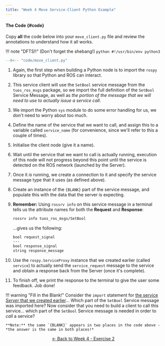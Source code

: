 ```yaml
---  
title: "Week 4 Move Service-Client Python Example"  
---
```


#### The Code {#code}

Copy **all** the code below into your `move_client.py` file and review the annotations to understand how it all works.

!!! note "DFTS!!"
    (Don't forget the shebang!)
    ```python
    #!/usr/bin/env python3
    ```

```py title="move_client.py"
--8<-- "code/move_client.py"
```

1. Again, the first step when building a Python node is to import the `rospy` library so that Python and ROS can interact. 

2. This service client will use the `SetBool` service message from the `tuos_ros_msgs` package, so we import the full definition of the `SetBool` Service Message, as well as *the portion of the message that we will need to use to actually issue a service call*.

3. We import the Python `sys` module to do some error handling for us,  we don't need to worry about too much.

4. Define the name of the service that we want to call, and assign this to a variable called `service_name` (for convenience, since we'll refer to this a couple of times). 

5. Initialise the client node (give it a name).

6. Wait until the service that we want to call is actually running, execution of this node will not progress beyond this point until the service is detected on the ROS network (launched by the Server).

7. Once it *is* running, we create a connection to it and specify the service message type that it uses (as defined above).

8. Create an instance of the `{BLANK}` part of the service message, and populate this with the data that the server is expecting.

9. **Remember:** Using `rossrv info` on this service message in a terminal tells us the attribute names for both the **Request** and **Response**:

    ```bash
    rossrv info tuos_ros_msgs/SetBool
    ```
    ...gives us the following:
    ```txt
    bool request_signal
    ---
    bool response_signal
    string response_message
    ```

10. Use the `rospy.ServiceProxy` instance that we created earlier (called `service`) to actually send the `service_request` message to the service and obtain a response back from the Server (once it's complete).

11. To finish off, we print the response to the terminal to give the user some feedback. Job done!

!!! warning "Fill in the Blank!"
    Consider the `import` statement for [the service *Server* that we created earlier](../move_server)... Which part of the `SetBool` Service message was imported here? Now consider that you need to build a client to call this service... which part of the `SetBool` Service message is needed in order to *call* a service? 

    **Note:** the same `{BLANK}` appears in two places in the code above - *the answer is the same in both places!*

<p align="center">
  <a href="../../week4#ex2_ret">&#8592; Back to Week 4 - Exercise 2</a>
</p>
